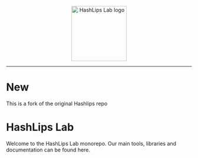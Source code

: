 <div align="center">
  <img height="150" src="./assets/logo.png" alt="HashLips Lab logo" />
</div>

---

# New
This is a fork of the original Hashlips repo

# HashLips Lab

Welcome to the HashLips Lab monorepo. Our main tools, libraries and documentation can be found here.
